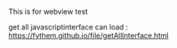 This is for webview test

get all javascriptinterface can load : https://fythem.github.io/file/getAllInterface.html
